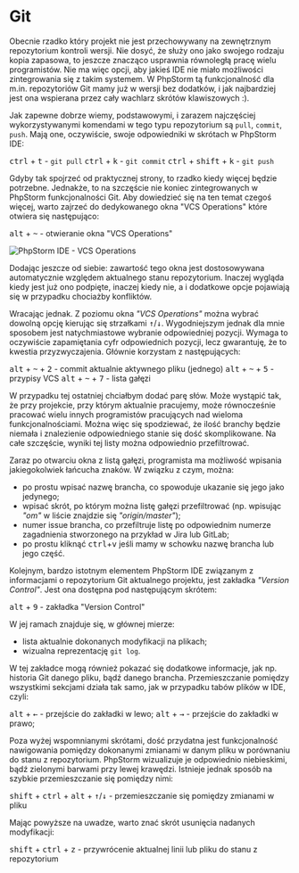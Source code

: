 # Git

Obecnie rzadko który projekt nie jest przechowywany na zewnętrznym repozytorium kontroli wersji. Nie dosyć, że służy ono jako swojego rodzaju kopia zapasowa, to jeszcze znacząco usprawnia równoległą pracę wielu programistów. Nie ma więc opcji, aby jakieś IDE nie miało możliwości zintegrowania się z takim systemem. W PhpStorm tą funkcjonalność dla m.in. repozytoriów Git mamy już w wersji bez dodatków, i jak najbardziej jest ona wspierana przez cały wachlarz skrótów klawiszowych :).

Jak zapewne dobrze wiemy, podstawowymi, i zarazem najczęściej wykorzystywanymi komendami w tego typu repozytorium są `pull`, `commit`, `push`. Mają one, oczywiście, swoje odpowiedniki w skrótach w PhpStorm IDE:

<kbd>ctrl</kbd> + <kbd>t</kbd> - `git pull`
<kbd>ctrl</kbd> + <kbd>k</kbd> - `git commit`
<kbd>ctrl</kbd> + <kbd>shift</kbd> + <kbd>k</kbd> - `git push`

Gdyby tak spojrzeć od praktycznej strony, to rzadko kiedy więcej będzie potrzebne. Jednakże, to na szczęście nie koniec zintegrowanych w PhpStorm funkcjonalności Git. Aby dowiedzieć się na ten temat czegoś więcej, warto zajrzeć do dedykowanego okna "VCS Operations" które otwiera się następująco:

<kbd>alt</kbd> + <kbd>~</kbd> - otwieranie okna "VCS Operations"

![PhpStorm IDE - VCS Operations](https://lh3.googleusercontent.com/UoUwgnWG2ZyudTYv59wLyz7XoyxiBDlIkTHWnDy16cUaEq0fylaEyX6OoE-21i8RNPyB9gJZoBj5=s1024)

Dodając jeszcze od siebie: zawartość tego okna jest dostosowywana automatycznie względem aktualnego stanu repozytorium. Inaczej wygląda kiedy jest już ono podpięte, inaczej kiedy nie, a i dodatkowe opcje pojawiają się w przypadku chociażby konfliktów.

Wracając jednak. Z poziomu okna _"VCS Operations"_ można wybrać dowolną opcję kierując się strzałkami <kbd>↑</kbd>/<kbd>↓</kbd>. Wygodniejszym jednak dla mnie sposobem jest natychmiastowe wybranie odpowiedniej pozycji. Wymaga to oczywiście zapamiętania cyfr odpowiednich pozycji, lecz gwarantuję, że to kwestia przyzwyczajenia. Głównie korzystam z następujących:

<kbd>alt</kbd> + <kbd>~</kbd> + <kbd>2</kbd> - commit aktualnie aktywnego pliku (jednego)
<kbd>alt</kbd> + <kbd>~</kbd> + <kbd>5</kbd> - przypisy VCS
<kbd>alt</kbd> + <kbd>~</kbd> + <kbd>7</kbd> - lista gałęzi

W przypadku tej ostatniej chciałbym dodać parę słów. Może wystąpić tak, że przy projekcie, przy którym aktualnie pracujemy, może równocześnie pracować wielu innych programistów pracujących nad wieloma funkcjonalnościami. Można więc się spodziewać, że ilość branchy będzie niemała i znalezienie odpowiedniego stanie się dość skomplikowane. Na całe szczęście, wyniki tej listy można odpowiednio przefiltrować.

Zaraz po otwarciu okna z listą gałęzi, programista ma możliwość wpisania jakiegokolwiek łańcucha znaków. W związku z czym, można:
- po prostu wpisać nazwę brancha, co spowoduje ukazanie się jego jako jedynego;
- wpisać skrót, po którym można listę gałęzi przefiltrować (np. wpisując _"om"_ w liście znajdzie się _"origin/master"_);
- numer issue brancha, co przefiltruje listę po odpowiednim numerze zagadnienia stworzonego na przykład w Jira lub GitLab;
- po prostu kliknąć <kbd>ctrl</kbd>+<kbd>v</kbd> jeśli mamy w schowku nazwę brancha lub jego część.

Kolejnym, bardzo istotnym elementem PhpStorm IDE związanym z informacjami o repozytorium Git aktualnego projektu, jest zakładka _"Version Control"_. Jest ona dostępna pod następującym skrótem:

<kbd>alt</kbd> + <kbd>9</kbd> - zakładka "Version Control"

W jej ramach znajduje się, w głównej mierze:
- lista aktualnie dokonanych modyfikacji na plikach;
- wizualna reprezentację `git log`.

W tej zakładce mogą również pokazać się dodatkowe informacje, jak np. historia Git danego pliku, bądź danego brancha. Przemieszczanie pomiędzy wszystkimi sekcjami działa tak samo, jak w przypadku tabów plików w IDE, czyli:

<kbd>alt</kbd> + <kbd>←</kbd> - przejście do zakładki w lewo;
<kbd>alt</kbd> + <kbd>→</kbd> - przejście do zakładki w prawo;

Poza wyżej wspomnianymi skrótami, dość przydatna jest funkcjonalność nawigowania pomiędzy dokonanymi zmianami w danym pliku w porównaniu do stanu z repozytorium. PhpStorm wizualizuje je odpowiednio niebieskimi, bądź zielonymi barwami przy lewej krawędzi. Istnieje jednak sposób na szybkie przemieszczanie się pomiędzy nimi:

<kbd>shift</kbd> + <kbd>ctrl</kbd> + <kbd>alt</kbd> + <kbd>↑</kbd>/<kbd>↓</kbd> - przemieszczanie się pomiędzy zmianami w pliku

Mając powyższe na uwadze, warto znać skrót usunięcia nadanych modyfikacji:

<kbd>shift</kbd> + <kbd>ctrl</kbd> + <kbd>z</kbd> - przywrócenie aktualnej linii lub pliku do stanu z repozytorium
